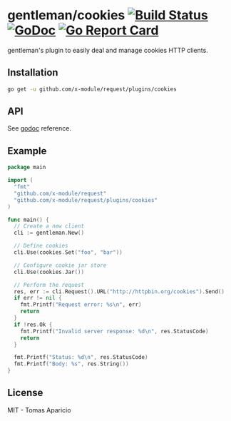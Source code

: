 # gentleman/cookies [![Build Status](https://travis-ci.org/h2non/gentleman.png)](https://travis-ci.org/h2non/gentleman) [![GoDoc](https://godoc.org/github.com/h2non/gentleman/plugins/cookies?status.svg)](https://godoc.org/github.com/h2non/gentleman/plugins/cookies) [![Go Report Card](https://goreportcard.com/badge/github.com/h2non/gentleman)](https://goreportcard.com/report/github.com/h2non/gentleman)

gentleman's plugin to easily deal and manage cookies HTTP clients.

## Installation

```bash
go get -u github.com/x-module/request/plugins/cookies
```

## API

See [godoc](https://godoc.org/github.com/h2non/gentleman/plugins/cookies) reference.

## Example

```go
package main

import (
  "fmt"
  "github.com/x-module/request"
  "github.com/x-module/request/plugins/cookies"
)

func main() {
  // Create a new client
  cli := gentleman.New()

  // Define cookies
  cli.Use(cookies.Set("foo", "bar"))

  // Configure cookie jar store
  cli.Use(cookies.Jar())

  // Perform the request
  res, err := cli.Request().URL("http://httpbin.org/cookies").Send()
  if err != nil {
    fmt.Printf("Request error: %s\n", err)
    return
  }
  if !res.Ok {
    fmt.Printf("Invalid server response: %d\n", res.StatusCode)
    return
  }

  fmt.Printf("Status: %d\n", res.StatusCode)
  fmt.Printf("Body: %s", res.String())
}
```

## License

MIT - Tomas Aparicio
